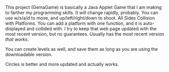 This project (GemaGame) is basically a Java Applet Game that I am making to farther my programming skills. It will change rapidly, probably.
You can use w/s/a/d to move, and up/left/right/down to shoot.
All Sides Collision with Platforms. You can add a platform with one function, and it is auto-displayed and collided with.
I try to keep that web page updated with the most recent version, but no guarantees. Usually has the most recent version *that works*.

You can create levels as well, and save them as long as you are using the downloadable version.

Circles is better and more updated and actually works.
